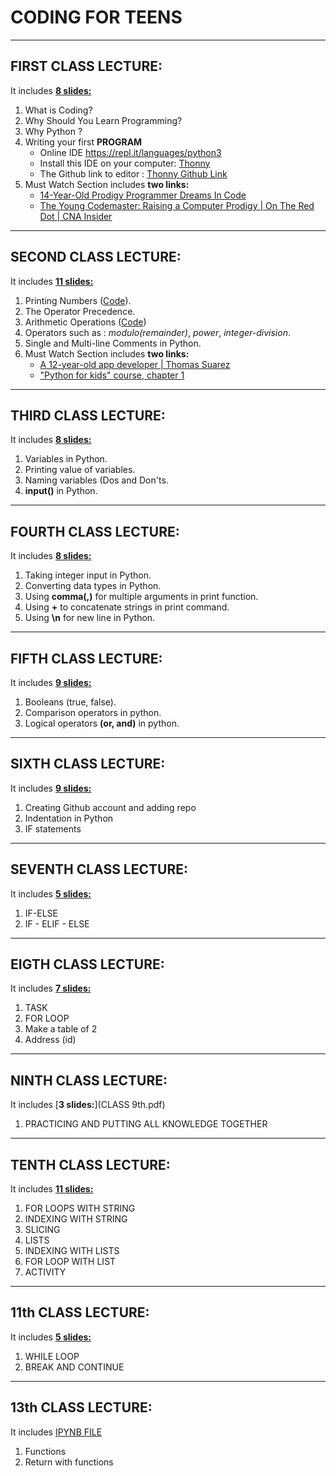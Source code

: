 # CODING FOR TEENS
___
## FIRST CLASS LECTURE:
It includes [**8 slides:**](CFT-23_3-1.pdf)

1. What is Coding?
2. Why Should You Learn Programming?
3. Why Python ?
4. Writing your first **PROGRAM** 
    * Online IDE https://repl.it/languages/python3
    * Install this IDE on your
    computer: [Thonny](https://thonny.org/)
    * The Github link to editor : 
    [Thonny Github Link](https://github.com/thonny/thonny/) 
5. Must Watch Section includes **two links:** 
    * [14-Year-Old Prodigy Programmer Dreams In Code](https://www.youtube.com/watch?v=DBXZWB_dNsw&feature=youtu.be)
    * [The Young Codemaster: Raising a Computer Prodigy | On The Red Dot | CNA Insider](https://www.youtube.com/watch?v=3FvSLA-Kvvs&feature=youtu.be)
___
## SECOND CLASS LECTURE:
It includes [**11 slides:**](CFT-24_3-2.pdf)

1. Printing Numbers ([Code](Codes/Printing_Numbers.py)).
2. The Operator Precedence.
3. Arithmetic Operations ([Code](Codes/arithmetic_operations.py))
4. Operators such as : *modulo(remainder)*, *power*, *integer-division*.
5. Single and Multi-line Comments in Python.
6. Must Watch Section includes **two links:** 
    * [A 12-year-old app developer | Thomas Suarez](https://youtu.be/Fkd9TWUtFm0)
    * ["Python for kids" course, chapter 1](https://youtu.be/YoHLbpjIByE)
___
## THIRD CLASS LECTURE:
It includes [**8 slides:**](CFT-25_3-3.pdf)

1. Variables in Python.
2. Printing value of variables.
3. Naming variables (Dos and Don'ts.
4. **input()** in Python.
___
## FOURTH CLASS LECTURE:
It includes [**8 slides:**](CFT-26_3-4.pdf)

1. Taking integer input in Python.
2. Converting data types in Python.
3. Using **comma(,)** for multiple arguments in print function.
4. Using **+** to concatenate strings in print command.
5. Using **\n** for new line in Python.
___
## FIFTH CLASS LECTURE:
It includes [**9 slides:**](CFT-30_3-5.pdf)

1. Booleans (true, false).
2. Comparison operators in python.
3. Logical operators **(or, and)** in python.
___
## SIXTH CLASS LECTURE:
It includes [**9 slides:**](CFT-31_3-6.pdf)

1. Creating Github account and adding repo
2. Indentation in Python
3. IF statements
___
## SEVENTH CLASS LECTURE:
It includes [**5 slides:**](CFT-6_4-7.pdf)

1. IF-ELSE
2. IF - ELIF - ELSE
___
## EIGTH CLASS LECTURE:
It includes [**7 slides:**](CFT-7_4-8.pdf)

1. TASK
2. FOR LOOP
3. Make a table of 2
4. Address (id)
___
## NINTH CLASS LECTURE:
It includes [**3 slides:**](CLASS 9th.pdf)

1. PRACTICING AND PUTTING ALL KNOWLEDGE TOGETHER
___
## TENTH CLASS LECTURE:
It includes [**11 slides:**](CFT-11_4-10.pdf)

1. FOR LOOPS WITH STRING
2. INDEXING WITH STRING
3. SLICING
4. LISTS
5. INDEXING WITH LISTS
6. FOR LOOP WITH LIST
7. ACTIVITY
___
## 11th CLASS LECTURE:
It includes [**5 slides:**](CFT-13_4-11.pdf)

1. WHILE LOOP
2. BREAK AND CONTINUE
___
## 13th CLASS LECTURE:
It includes [IPYNB FILE](13th-Class.ipynb)

1. Functions
2. Return with functions



